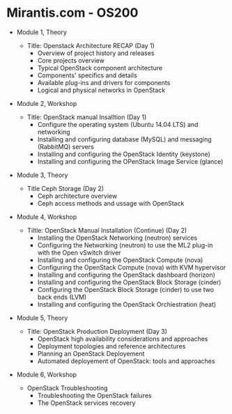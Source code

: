 Mirantis.com - OS200
====================  
  
* Module 1, Theory
  - Title: Openstack Architecture RECAP (Day 1)
    - Overview of project history and releases
    - Core projects overview
    - Typical OpenStack component architecture
    - Components' specifics and details
    - Available plug-ins and drivers for components
    - Logical and physical networks in OpenStack
  
* Module 2, Workshop
  - Title: OpenStack manual Insalltion (Day 1)
    - Configure the operating system (Ubuntu 14.04 LTS) and networking
	- Installing and configuring database (MySQL) and messaging (RabbitMQ) servers
	- Installing and configuring the OpenStack Identity (keystone)
	- Installing and configuring the OPenStack Image Service (glance)
	
* Module 3, Theory
  - Title Ceph Storage (Day 2)
    - Ceph architecture overview
	- Ceph access methods and ussage with OpenStack
	
* Module 4, Workshop
  - Tiltle: OpenStack Manual Installation (Continue) (Day 2)
    - Installing the OpenStack Networking (neutron) services
	- Configuring the Networking (neutron) to use the ML2 plug-in with the Open vSwitch driver
	- Installing and configuring the OpenStack Compute (nova)
	- Configuring the OpenStack Compute (nova) with KVM hypervisor
	- Installing and configuring the OpenStack dashboard (horizon)
	- Installing and configuring the OpenStack Block Storage (cinder)
	- Configuring the OpenStack Block Storage (cinder) to use two back ends (LVM)
	- Installing and configuring the OpenStack Orchiestration (heat)
	
* Module 5, Theory
  - Title: OpenStack Production Deployment (Day 3)
    - OpenStack high availability considerations and approaches
	- Deployment topologies and reference architectures
	- Planning an OpenStack Deployement
	- Automated deployement of OpenStack: tools and approaches
	
* Module 6, Workshop
  - OpenStack Troubleshooting
    - Troubleshooting the OpenStack failures
	- The OpenStack services recovery